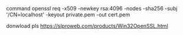 command openssl req -x509 -newkey rsa:4096 -nodes -sha256 -subj '/CN=localhost' -keyout private.pem -out cert.pem

donwload pls https://slproweb.com/products/Win32OpenSSL.html